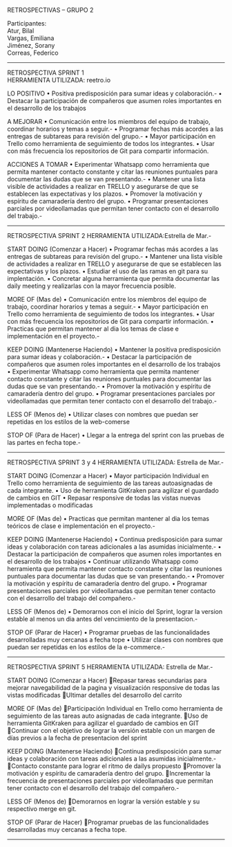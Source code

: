 ﻿RETROSPECTIVAS – GRUPO 2 

Participantes:  
Atur, Bilal  
Vargas, Emiliana  
Jiménez, Sorany  
Correas, Federico  


-----------------------------------------------------------------------------------------------------------------------------
﻿RETROSPECTIVA SPRINT 1  
HERRAMIENTA UTILIZADA: reetro.io

LO POSITIVO
•	Positiva predisposición para sumar ideas y colaboración.-
•	Destacar la participación de compañeros que asumen roles importantes en el desarrollo de los trabajos

A MEJORAR
•	Comunicación entre los miembros del equipo de trabajo, coordinar horarios y temas a seguir.-
•	Programar fechas más acordes a las entregas de subtareas para revisión del grupo.-
•	Mayor participación en Trello como herramienta de seguimiento de todos los integrantes.
•	Usar con más frecuencia los repositorios de Git para compartir información.

ACCIONES A TOMAR
•	Experimentar Whatsapp como herramienta que permita mantener contacto constante y citar las reuniones puntuales para documentar las dudas que se van presentando.-
•	Mantener una lista visible de actividades a realizar en TRELLO y asegurarse de que se establecen las expectativas y los plazos.
•	Promover la motivación y espíritu de camaradería dentro del grupo.
•	Programar presentaciones parciales por videollamadas que permitan tener contacto con el desarrollo del trabajo.-


-----------------------------------------------------------------------------------------------------------------------------
﻿RETROSPECTIVA SPRINT 2
HERRAMIENTA UTILIZADA:Estrella de Mar.-

START DOING (Comenzar a Hacer)
•	Programar fechas más acordes a las entregas de subtareas para revisión del grupo.-
•	Mantener una lista visible de actividades a realizar en TRELLO y asegurarse de que se establecen las expectativas y los plazos.
•	Estudiar el uso de las ramas en git para su implentación.
•	Concretar alguna herramienta que permita documentar las daily meeting y realizarlas con la mayor frecuencia posible.

MORE OF (Mas de)
•	Comunicación entre los miembros del equipo de trabajo, coordinar horarios y temas a seguir.-
•	Mayor participación en Trello como herramienta de seguimiento de todos los integrantes.
•	Usar con más frecuencia los repositorios de Git para compartir información.
•	Practicas que permitan mantener al dia los temas de clase e implementación en el proyecto.-

KEEP DOING (Mantenerse Haciendo)
•	Mantener la positiva predisposición para sumar ideas y colaboración.-
•	Destacar la participación de compañeros que asumen roles importantes en el desarrollo de los trabajos
•	Experimentar Whatsapp como herramienta que permita mantener contacto constante y citar las reuniones puntuales para documentar las dudas que se van presentando.-
•	Promover la motivación y espíritu de camaradería dentro del grupo.
•	Programar presentaciones parciales por videollamadas que permitan tener contacto con el desarrollo del trabajo.-

LESS OF (Menos de)
•	Utilizar clases con nombres que puedan ser repetidas en los estilos de la web-comerse

STOP OF (Para de Hacer)
•	Llegar a la entrega del sprint con las pruebas de las partes en fecha tope.-

-----------------------------------------------------------------------------------------------------------------------------
﻿RETROSPECTIVA SPRINT 3 y 4
HERRAMIENTA UTILIZADA: Estrella de Mar.-

START DOING (Comenzar a Hacer)
•	Mayor participación Individual en Trello como herramienta de seguimiento de  las tareas autoasignadas de cada integrante.
•	Uso de herramienta GitKraken para agilizar el guardado de cambios en GIT
•	Repasar responsive de todas las vistas nuevas implementadas o modificadas

MORE OF (Mas de)
•	Practicas que permitan mantener al dia los temas teóricos de clase e implementación en el proyecto.-

KEEP DOING (Mantenerse Haciendo)
•	Continua predisposición para sumar ideas y colaboración con tareas adicionales a las asumidas inicialmente.-
•	Destacar la participación de compañeros que asumen roles importantes en el desarrollo de los trabajos
•	Continuar utilizando Whatsapp como herramienta que permita mantener contacto constante y citar las reuniones puntuales para documentar las dudas que se van presentando.-
•	Promover la motivación y espíritu de camaradería dentro del grupo.
•	Programar presentaciones parciales por videollamadas que permitan tener contacto con el desarrollo del trabajo del compañero.-

LESS OF (Menos de)
•	Demorarnos con el inicio del Sprint, lograr la version estable al menos un dia antes del vencimiento de la presentacion.-

STOP OF (Parar de Hacer)
•	Programar pruebas de las funcionalidades desarrolladas muy cercanas a fecha tope
•	Utilizar clases con nombres que puedan ser repetidas en los estilos de la e-commerce.-


-----------------------------------------------------------------------------------------------------------------------------
﻿RETROSPECTIVA SPRINT 5
HERRAMIENTA UTILIZADA: Estrella de Mar.-

START DOING (Comenzar a Hacer)
🔸️Repasar tareas secundarias para mejorar navegabilidad de la pagina y visualización responsive de todas las vistas modificadas
🔸️Ultimar detalles del desarrollo del carrito 


MORE OF (Mas de)
🔸️Participación Individual en Trello como herramienta de seguimiento de  las tareas auto asignadas de cada integrante.
🔸️Uso de herramienta GitKraken para agilizar el guardado de cambios en GIT
🔸️Continuar con el objetivo de lograr la versión estable con un margen de días previos a la fecha de presentacion del sprint



KEEP DOING (Mantenerse Haciendo)
🔸️Continua predisposición para sumar ideas y colaboración con tareas adicionales a las asumidas inicialmente.-
🔸️Contacto constante para lograr el ritmo de dailys propuesto
🔸️Promover la motivación y espíritu de camaradería dentro del grupo.
🔸️Incrementar la frecuencia de presentaciones parciales por videollamadas que permitan tener contacto con el desarrollo del trabajo del compañero.-

LESS OF (Menos de)
🔸️Demorarnos en lograr la versión estable y su respectivo merge en git.

STOP OF (Parar de Hacer)
🔸️Programar pruebas de las funcionalidades desarrolladas muy cercanas a fecha tope.

-----------------------------------------------------------------------------------------------------------------------------

